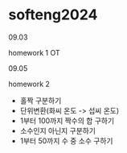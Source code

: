 # softeng2024

09.03

homework 1
OT

09.05

homework 2
- 홀짝 구분하기
- 단위변환(화씨 온도 -> 섭씨 온도)
- 1부터 100까지 짝수의 합 구하기
- 소수인지 아닌지 구분하기
- 1부터 50까지 수 중 소수 구하기
